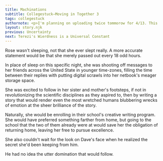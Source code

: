 ```yaml
---
title: Machinations
subtitle: Collegestuck—Moving in Together 3
tags: collegestuck
authornote: <p>I'm planning on uploading twice tommorow for 4/13. This is a break in my upload schedule but, hear me out, its 4/13 and I need to do <em>something</em>.</p><p>Alternatively, I'll upload a longer short.</p><p>Whatever I do, I'll see y'all tmmrw. :)</p>
layout: story.njk
previous: Uncertainty
next: Terezi's Wierdness is a Universal Constant
---
```

Rose wasn't sleeping, not that she ever slept really. A more accurate statement would be that she merely passed out every 18 odd hours.

In place of sleep on this specific night, she was shooting off messages to her friends across the United State in younger time-zones, filling the time between their replies with putting digital scrawls into her netbook's meager storage space.

She was excited to follow in her sister and mother's footsteps, if not in revolutionizing the scientific disciplines as they aspired to, then by writing a story that would render even the most wretched humans blubbering wrecks of emotion at the sheer brilliance of the story.

Naturally, she would be enrolling in their school's creative writing program. She would have preferred something farther from home, but going to the school that the two of them already were at would save her the obligation of returning home, leaving her free to pursue excellence.

She also couldn't wait for the look on Dave's face when he realized the secret she'd been keeping from him.

He had no idea the utter domination that would follow.

